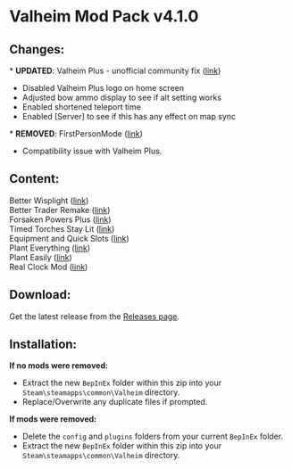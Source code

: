 
# Valheim Mod Pack v4.1.0

## Changes:
\* **UPDATED**: Valheim Plus - unofficial community fix ([link](https://www.nexusmods.com/valheim/mods/2323))
- Disabled Valheim Plus logo on home screen
- Adjusted bow ammo display to see if alt setting works
- Enabled shortened teleport time
- Enabled [Server] to see if this has any effect on map sync

\* **REMOVED**: FirstPersonMode ([link](https://valheim.thunderstore.io/package/Azumatt/FirstPersonMode/))
- Compatibility issue with Valheim Plus.

## Content:
Better Wisplight ([link](https://www.nexusmods.com/valheim/mods/2103))<br>
Better Trader Remake ([link](https://valheim.thunderstore.io/package/Digitalroot/Better_Trader_Remake/))<br>
Forsaken Powers Plus ([link](https://www.nexusmods.com/valheim/mods/2067))<br>
Timed Torches Stay Lit ([link](https://www.nexusmods.com/valheim/mods/2034))<br>
Equipment and Quick Slots ([link](https://www.nexusmods.com/valheim/mods/92))<br>
Plant Everything ([link](https://www.nexusmods.com/valheim/mods/1042))<br>
Plant Easily ([link](https://www.nexusmods.com/valheim/mods/2350))<br>
Real Clock Mod ([link](https://www.nexusmods.com/valheim/mods/489))<br>

## Download:
Get the latest release from the [Releases page](https://github.com/LeBanes/valheim-mods/releases).

## Installation:
**If no mods were removed:**
-   Extract the new `BepInEx` folder within this zip into your `Steam\steamapps\common\Valheim` directory.
-   Replace/Overwrite any duplicate files if prompted.

**If mods were removed:**
-   Delete the `config` and `plugins` folders from your current `BepInEx` folder.
-   Extract the new `BepInEx` folder within this zip into your `Steam\steamapps\common\Valheim` directory.

